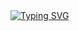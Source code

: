 <a href="https://github.com/htmlgxn">
    <img src="https://readme-typing-svg.demolab.com?font=Nano+Sans+Mono&size=16&pause=1000&color=D7C63C&width=435&lines=Ben+Chitty;open+source+%2B+decentralization" alt="Typing SVG" />
</a>